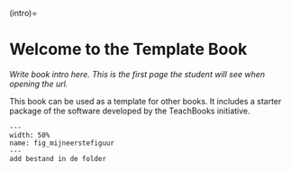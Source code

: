 (intro)=
# Welcome to the Template Book

_Write book intro here. This is the first page the student will see when opening the url._

This book can be used as a template for other books. It includes a starter package of the software developed by the TeachBooks initiative.

```{figure} ../figures/TestafbeeldingSchiphol.png
---
width: 50%
name: fig_mijneerstefiguur
---
add bestand in de folder
```

